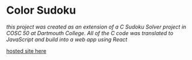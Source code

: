 # Color Sudoku

*this project was created as an extension of a C Sudoku Solver project in COSC 50 at Dartmouth College. All of the C code was translated to JavaScript and build into a web app using React*

[hosted site here](https://color-sudoku.onrender.com)
